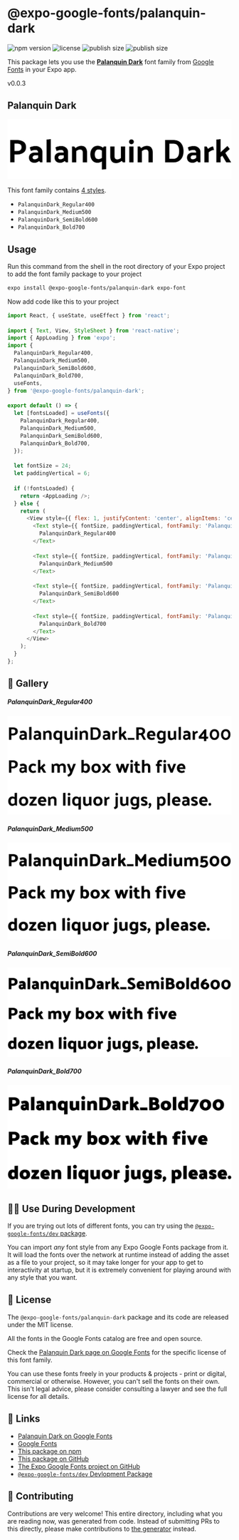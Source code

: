 # @expo-google-fonts/palanquin-dark

![npm version](https://flat.badgen.net/npm/v/@expo-google-fonts/palanquin-dark)
![license](https://flat.badgen.net/github/license/expo/google-fonts)
![publish size](https://flat.badgen.net/packagephobia/install/@expo-google-fonts/palanquin-dark)
![publish size](https://flat.badgen.net/packagephobia/publish/@expo-google-fonts/palanquin-dark)

This package lets you use the [**Palanquin Dark**](https://fonts.google.com/specimen/Palanquin+Dark) font family from [Google Fonts](https://fonts.google.com/) in your Expo app.

v0.0.3

## Palanquin Dark

![Palanquin Dark](./font-family.png)

This font family contains [4 styles](#-gallery).

- `PalanquinDark_Regular400`
- `PalanquinDark_Medium500`
- `PalanquinDark_SemiBold600`
- `PalanquinDark_Bold700`

## Usage

Run this command from the shell in the root directory of your Expo project to add the font family package to your project
```sh
expo install @expo-google-fonts/palanquin-dark expo-font
```

Now add code like this to your project
```js
import React, { useState, useEffect } from 'react';

import { Text, View, StyleSheet } from 'react-native';
import { AppLoading } from 'expo';
import {
  PalanquinDark_Regular400,
  PalanquinDark_Medium500,
  PalanquinDark_SemiBold600,
  PalanquinDark_Bold700,
  useFonts,
} from '@expo-google-fonts/palanquin-dark';

export default () => {
  let [fontsLoaded] = useFonts({
    PalanquinDark_Regular400,
    PalanquinDark_Medium500,
    PalanquinDark_SemiBold600,
    PalanquinDark_Bold700,
  });

  let fontSize = 24;
  let paddingVertical = 6;

  if (!fontsLoaded) {
    return <AppLoading />;
  } else {
    return (
      <View style={{ flex: 1, justifyContent: 'center', alignItems: 'center' }}>
        <Text style={{ fontSize, paddingVertical, fontFamily: 'PalanquinDark_Regular400' }}>
          PalanquinDark_Regular400
        </Text>

        <Text style={{ fontSize, paddingVertical, fontFamily: 'PalanquinDark_Medium500' }}>
          PalanquinDark_Medium500
        </Text>

        <Text style={{ fontSize, paddingVertical, fontFamily: 'PalanquinDark_SemiBold600' }}>
          PalanquinDark_SemiBold600
        </Text>

        <Text style={{ fontSize, paddingVertical, fontFamily: 'PalanquinDark_Bold700' }}>
          PalanquinDark_Bold700
        </Text>
      </View>
    );
  }
};

```

## 🔡 Gallery

##### PalanquinDark_Regular400
![PalanquinDark_Regular400](./2a564d738b34f664cbdc4ec631b53907f90205b8dd0e177be158ebc30b67182a.ttf.png)

##### PalanquinDark_Medium500
![PalanquinDark_Medium500](./2741c907db3e5853a79489713ec11a8669cff876897076b98d70d302086296c9.ttf.png)

##### PalanquinDark_SemiBold600
![PalanquinDark_SemiBold600](./ee40721d326a2509669e0c3f41d846f48e353b774b15fb78426c4e812aadf4e9.ttf.png)

##### PalanquinDark_Bold700
![PalanquinDark_Bold700](./3f46195270b56b1dd32d5f48a0bb546a30e424b9d30ff4daabe395c2257a157e.ttf.png)


## 👩‍💻 Use During Development

If you are trying out lots of different fonts, you can try using the [`@expo-google-fonts/dev` package](https://github.com/expo/google-fonts/tree/master/font-packages/dev#readme).

You can import *any* font style from any Expo Google Fonts package from it. It will load the fonts
over the network at runtime instead of adding the asset as a file to your project, so it may take longer
for your app to get to interactivity at startup, but it is extremely convenient
for playing around with any style that you want.

## 📖 License

The `@expo-google-fonts/palanquin-dark` package and its code are released under the MIT license.

All the fonts in the Google Fonts catalog are free and open source.

Check the [Palanquin Dark page on Google Fonts](https://fonts.google.com/specimen/Palanquin+Dark) for the specific license of this font family.

You can use these fonts freely in your products & projects - print or digital, commercial or otherwise. However, you can't sell the fonts on their own. This isn't legal advice, please consider consulting a lawyer and see the full license for all details.

## 🔗 Links

- [Palanquin Dark on Google Fonts](https://fonts.google.com/specimen/Palanquin+Dark)
- [Google Fonts](https://fonts.google.com/)
- [This package on npm](https://www.npmjs.com/package/@expo-google-fonts/palanquin-dark)
- [This package on GitHub](https://github.com/expo/google-fonts/tree/master/font-packages/palanquin-dark)
- [The Expo Google Fonts project on GitHub](https://github.com/expo/google-fonts)
- [`@expo-google-fonts/dev` Devlopment Package](https://github.com/expo/google-fonts/tree/master/font-packages/dev)


## 🤝 Contributing

Contributions are very welcome! This entire directory, including what you are reading now, was generated from code. Instead of submitting PRs to this directly, please make contributions to [the generator](https://github.com/expo/google-fonts/tree/master/packages/generator) instead.
